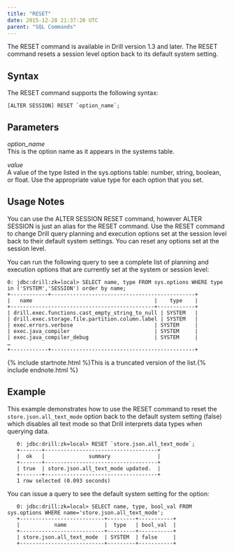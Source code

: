 ```yaml
---
title: "RESET"
date: 2015-12-28 21:37:20 UTC
parent: "SQL Commands"
---
```

The RESET command is available in Drill version 1.3 and later. The RESET command resets a session level option back to its default system setting.

## Syntax

The RESET command supports the following syntax:  

    [ALTER SESSION] RESET `option_name`;  

## Parameters

*option_name*  
This is the option name as it appears in the systems table.

*value*  
A value of the type listed in the sys.options table: number, string, boolean,
or float. Use the appropriate value type for each option that you set.

## Usage Notes
You can use the ALTER SESSION RESET command, however ALTER SESSION is just an alias for the RESET command. Use the RESET command to change Drill query planning and execution
options set at the session level back to their default system settings. You can reset any options set at the session level. 

You can run the following query to see a complete list of planning and
execution options that are currently set at the system or session level:

    0: jdbc:drill:zk=local> SELECT name, type FROM sys.options WHERE type in ('SYSTEM','SESSION') order by name;
    +------------+----------------------------------------------+
    |   name                                       |    type    |
    +----------------------------------------------+------------+
    | drill.exec.functions.cast_empty_string_to_null | SYSTEM   |
    | drill.exec.storage.file.partition.column.label | SYSTEM   |
    | exec.errors.verbose                          | SYSTEM     |
    | exec.java_compiler                           | SYSTEM     |
    | exec.java_compiler_debug                     | SYSTEM     |
    …
    +------------+----------------------------------------------+

{% include startnote.html %}This is a truncated version of the list.{% include endnote.html %}

## Example

This example demonstrates how to use the RESET command to reset the
`store.json.all_text_mode` option back to the default system setting (false) which disables all text mode so that Drill interprets data types when querying data.  

       0: jdbc:drill:zk=local> RESET `store.json.all_text_mode`;
       +-------+------------------------------------+
       |  ok   |              summary               |
       +-------+------------------------------------+
       | true  | store.json.all_text_mode updated.  |
       +-------+------------------------------------+
       1 row selected (0.093 seconds)  

You can issue a query to see the default system setting for the option:  

       0: jdbc:drill:zk=local> SELECT name, type, bool_val FROM sys.options WHERE name='store.json.all_text_mode';
       +---------------------------+---------+-----------+
       |           name            |  type   | bool_val  |
       +---------------------------+---------+-----------+
       | store.json.all_text_mode  | SYSTEM  | false     |
       +---------------------------+---------+-----------+
